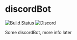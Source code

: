 # discordBot
[![Build Status][travis badge]][travis]
[![Discord][discord badge]][discord]

Some discordBot, more info later

[travis]: https://travis-ci.org/user30000/twitchJourney
[travis badge]: https://travis-ci.org/user30000/twitchJourney.svg?branch=master
[discord]: https://discordapp.com/channels/346295972995006476
[discord badge]: https://img.shields.io/discord/346295972995006476.svg
